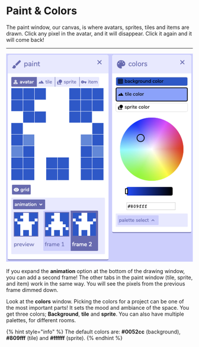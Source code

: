 # Paint & Colors

The paint window, our canvas, is where avatars, sprites, tiles and items are drawn. Click any pixel in the avatar, and it will disappear. Click it again and it will come back!  
****

![](../../../.gitbook/assets/bitsy2%20%281%29.png)

If you expand the **animation** option at the bottom of the drawing window, you can add a second frame! The other tabs in the paint window \(tile, sprite, and item\) work in the  same way. You will see the pixels from the previous frame dimmed down.

Look at the **colors** window. Picking the colors for a project can be one of the most important parts! It sets the mood and ambiance of the space. You get three colors; **Background**, **tile** and **sprite**. You can also have multiple palettes, for different rooms. 

{% hint style="info" %}
The default colors are: **\#0052cc** \(background\), **\#809fff** \(tile\) and  **\#ffffff** \(sprite\).
{% endhint %}

